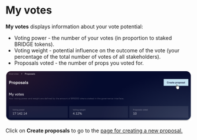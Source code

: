 # My votes

**My votes** displays information about your vote potential:

* Voting power - the number of your votes (in proportion to staked BRIDGE tokens).&#x20;
* Voting weight - potential influence on the outcome of the vote (your percentage of the total number of votes of all stakeholders).&#x20;
* Proposals voted - the number of props you voted for.

![](<../../../.gitbook/assets/image (52).png>)

Click on **Create proposals** to go to the [page for creating a new proposal.](../../create-proposals/how-to/how-to-create-a-proposal.md)
